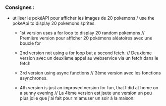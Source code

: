 ### Consignes : 

- utiliser le pokéAPI pour afficher les images de 20 pokemons / use the pokeApi to display 20 pokemons sprites.

	- 1st version uses a for loop to display 20 random pokemons // Première version pour afficher 20 pokémons aléatoires avec une boucle for 
	- 2nd version not using a for loop but a second fetch. // Deuxième version avec un deuxième appel au webservice via un fetch dans le fetch
	- 3rd version using async functions // 3ème version avec les fonctions asynchrones.

	- 4th version is just an improved version for fun, that I did at home on a sunny evening // La 4ème version est jsute une version un peu plus jolie que j'ai fait pour m'amuser un soir à la maison.
